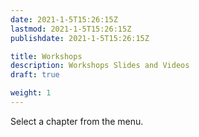 ```yaml
---
date: 2021-1-5T15:26:15Z
lastmod: 2021-1-5T15:26:15Z 
publishdate: 2021-1-5T15:26:15Z

title: Workshops
description: Workshops Slides and Videos
draft: true

weight: 1
---
```


Select a chapter from the menu.
